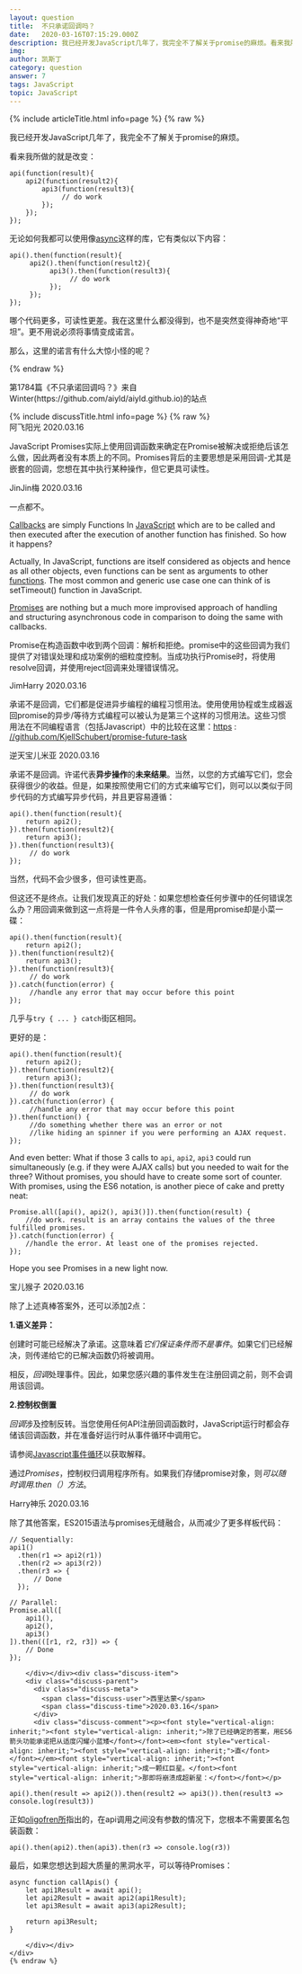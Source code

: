 ```yaml
---
layout: question
title:  不只承诺回调吗？
date:   2020-03-16T07:15:29.000Z
description: 我已经开发JavaScript几年了，我完全不了解关于promise的麻烦。看来我所做的就是改变：api(function(result){  ...
img: 
author: 凯斯丁
category: question
answer: 7
tags: JavaScript
topic: JavaScript
---
```

<div class="article-root">
  <div class="article">
    {% include articleTitle.html info=page %}
    {% raw %}
    <div class="article-content"><p><font style="vertical-align: inherit;"><font style="vertical-align: inherit;">我已经开发JavaScript几年了，我完全不了解关于promise的麻烦。</font></font></p>

<p><font style="vertical-align: inherit;"><font style="vertical-align: inherit;">看来我所做的就是改变：</font></font></p>

<pre><code>api(function(result){<font></font>
    api2(function(result2){<font></font>
        api3(function(result3){<font></font>
             // do work<font></font>
        });<font></font>
    });<font></font>
});<font></font>
</code></pre>

<p><font style="vertical-align: inherit;"><font style="vertical-align: inherit;">无论如何</font><font style="vertical-align: inherit;">我都可以使用像</font></font><a href="https://github.com/caolan/async"><font style="vertical-align: inherit;"><font style="vertical-align: inherit;">async</font></font></a><font style="vertical-align: inherit;"><font style="vertical-align: inherit;">这样的库</font><font style="vertical-align: inherit;">，它有类似以下内容：</font></font></p>

<pre><code>api().then(function(result){<font></font>
     api2().then(function(result2){<font></font>
          api3().then(function(result3){<font></font>
               // do work<font></font>
          });<font></font>
     });<font></font>
});<font></font>
</code></pre>

<p><font style="vertical-align: inherit;"><font style="vertical-align: inherit;">哪个代码更多，可读性更差。</font><font style="vertical-align: inherit;">我在这里什么都没得到，也不是突然变得神奇地“平坦”。</font><font style="vertical-align: inherit;">更不用说必须将事情变成诺言。</font></font></p>

<p><font style="vertical-align: inherit;"><font style="vertical-align: inherit;">那么，这里的诺言有什么大惊小怪的呢？</font></font></p></div>
    {% endraw %}
  </div>
  <p class="winter_mark">第1784篇《不只承诺回调吗？》来自Winter(https://github.com/aiyld/aiyld.github.io)的站点</p>
  <div class="discuss-wrapper">
    {% include discussTitle.html info=page %}
    {% raw %}
    <div class="discuss-list">
    <div class="discuss-item">
        <div class="discuss-parent">
          <div class="discuss-meta">
            <span class="discuss-user">阿飞阳光</span>
            <span class="discuss-time">2020.03.16</span>
          </div>
          <div class="discuss-comment"><p><font style="vertical-align: inherit;"><font style="vertical-align: inherit;">JavaScript Promises实际上使用回调函数来确定在Promise被解决或拒绝后该怎么做，因此两者没有本质上的不同。</font><font style="vertical-align: inherit;">Promises背后的主要思想是采用回调-尤其是嵌套的回调，您想在其中执行某种操作，但它更具可读性。</font></font></p></div>
        </div></div><div class="discuss-item">
        <div class="discuss-parent">
          <div class="discuss-meta">
            <span class="discuss-user">JinJin梅</span>
            <span class="discuss-time">2020.03.16</span>
          </div>
          <div class="discuss-comment"><p><font style="vertical-align: inherit;"><font style="vertical-align: inherit;">一点都不。</font></font></p>

<p><a href="https://fullstackgeek.blogspot.com/2019/02/asynchronous-javascript-explained-for-beginners.html#Callbacks" rel="nofollow noreferrer">Callbacks</a> are simply Functions In <a href="https://fullstackgeek.blogspot.com/search/label/JavaScript" rel="nofollow noreferrer">JavaScript</a> which are to be called and then executed after the execution of another function has finished. So how it happens? </p>

<p>Actually, In JavaScript, functions are itself considered as objects and hence as all other objects, even functions can be sent as arguments to other <a href="https://fullstackgeek.blogspot.com/2019/01/functions-in-javascript.html" rel="nofollow noreferrer">functions</a>. The most common and generic use case one can think of is setTimeout() function in JavaScript.</p>

<p><a href="https://fullstackgeek.blogspot.com/2019/02/asynchronous-javascript-explained-for-beginners.html#Promises" rel="nofollow noreferrer">Promises</a> are nothing but a much more improvised approach of handling and structuring asynchronous code in comparison to doing the same with callbacks. </p>

<p><font style="vertical-align: inherit;"><font style="vertical-align: inherit;">Promise在构造函数中收到两个回调：解析和拒绝。</font><font style="vertical-align: inherit;">promise中的这些回调为我们提供了对错误处理和成功案例的细粒度控制。</font><font style="vertical-align: inherit;">当成功执行Promise时，将使用resolve回调，并使用reject回调来处理错误情况。</font></font></p></div>
        </div></div><div class="discuss-item">
        <div class="discuss-parent">
          <div class="discuss-meta">
            <span class="discuss-user">JimHarry</span>
            <span class="discuss-time">2020.03.16</span>
          </div>
          <div class="discuss-comment"><p><font style="vertical-align: inherit;"><font style="vertical-align: inherit;">承诺不是回调，它们都是促进异步编程的编程习惯用法。</font><font style="vertical-align: inherit;">使用使用协程或生成器返回promise的异步/等待方式编程可以被认为是第三个这样的习惯用法。</font><font style="vertical-align: inherit;">这些习惯用法在不同编程语言（包括Javascript）中的比较在这里：</font><a href="https://github.com/KjellSchubert/promise-future-task" rel="nofollow"><font style="vertical-align: inherit;">https</font></a><font style="vertical-align: inherit;"> : </font></font><a href="https://github.com/KjellSchubert/promise-future-task" rel="nofollow"><font style="vertical-align: inherit;"><font style="vertical-align: inherit;">//github.com/KjellSchubert/promise-future-task</font></font></a></p></div>
        </div></div><div class="discuss-item">
        <div class="discuss-parent">
          <div class="discuss-meta">
            <span class="discuss-user">逆天宝儿米亚</span>
            <span class="discuss-time">2020.03.16</span>
          </div>
          <div class="discuss-comment"><p><font style="vertical-align: inherit;"><font style="vertical-align: inherit;">承诺不是回调。</font><font style="vertical-align: inherit;">许诺代表</font></font><strong><font style="vertical-align: inherit;"><font style="vertical-align: inherit;">异步操作</font></font></strong><font style="vertical-align: inherit;"><font style="vertical-align: inherit;">的</font><strong><font style="vertical-align: inherit;">未来结果</font></strong><font style="vertical-align: inherit;">。</font><font style="vertical-align: inherit;">当然，以您的方式编写它们，您会获得很少的收益。</font><font style="vertical-align: inherit;">但是，如果按照使用它们的方式来编写它们，则可以以类似于同步代码的方式编写异步代码，并且更容易遵循：</font></font></p>

<pre><code>api().then(function(result){<font></font>
    return api2();<font></font>
}).then(function(result2){<font></font>
    return api3();<font></font>
}).then(function(result3){<font></font>
     // do work<font></font>
});<font></font>
</code></pre>

<p><font style="vertical-align: inherit;"><font style="vertical-align: inherit;">当然，代码不会少很多，但可读性更高。 </font></font></p>

<p><font style="vertical-align: inherit;"><font style="vertical-align: inherit;">但这还不是终点。</font><font style="vertical-align: inherit;">让我们发现真正的好处：如果您想检查任何步骤中的任何错误怎么办？</font><font style="vertical-align: inherit;">用回调来做到这一点将是一件令人头疼的事，但是用promise却是小菜一碟：</font></font></p>

<pre><code>api().then(function(result){<font></font>
    return api2();<font></font>
}).then(function(result2){<font></font>
    return api3();<font></font>
}).then(function(result3){<font></font>
     // do work<font></font>
}).catch(function(error) {<font></font>
     //handle any error that may occur before this point<font></font>
});<font></font>
</code></pre>

<p><font style="vertical-align: inherit;"><font style="vertical-align: inherit;">几乎与</font></font><code>try { ... } catch</code><font style="vertical-align: inherit;"><font style="vertical-align: inherit;">街区</font><font style="vertical-align: inherit;">相同</font><font style="vertical-align: inherit;">。</font></font></p>

<p><font style="vertical-align: inherit;"><font style="vertical-align: inherit;">更好的是：</font></font></p>

<pre><code>api().then(function(result){<font></font>
    return api2();<font></font>
}).then(function(result2){<font></font>
    return api3();<font></font>
}).then(function(result3){<font></font>
     // do work<font></font>
}).catch(function(error) {<font></font>
     //handle any error that may occur before this point<font></font>
}).then(function() {<font></font>
     //do something whether there was an error or not<font></font>
     //like hiding an spinner if you were performing an AJAX request.<font></font>
});<font></font>
</code></pre>

<p>And even better: What if those 3 calls to <code>api</code>, <code>api2</code>, <code>api3</code> could run simultaneously (e.g. if they were AJAX calls) but you needed to wait for the three? Without promises, you should have to create some sort of counter. With promises, using the ES6 notation, is another piece of cake and pretty neat:</p>

<pre><code>Promise.all([api(), api2(), api3()]).then(function(result) {<font></font>
    //do work. result is an array contains the values of the three fulfilled promises.<font></font>
}).catch(function(error) {<font></font>
    //handle the error. At least one of the promises rejected.<font></font>
});<font></font>
</code></pre>

<p>Hope you see Promises in a new light now.</p></div>
        </div></div><div class="discuss-item">
        <div class="discuss-parent">
          <div class="discuss-meta">
            <span class="discuss-user">宝儿猴子</span>
            <span class="discuss-time">2020.03.16</span>
          </div>
          <div class="discuss-comment"><p><font style="vertical-align: inherit;"><font style="vertical-align: inherit;">除了上述真棒答案外，还可以添加2点：</font></font></p>

<p><strong><font style="vertical-align: inherit;"><font style="vertical-align: inherit;">1.语义差异：</font></font></strong></p>

<p><font style="vertical-align: inherit;"><font style="vertical-align: inherit;">创建时可能已经解决了承诺。</font><font style="vertical-align: inherit;">这意味着</font></font><em><font style="vertical-align: inherit;"><font style="vertical-align: inherit;">它们保证条件而不是事件</font></font></em><font style="vertical-align: inherit;"><font style="vertical-align: inherit;">。</font><font style="vertical-align: inherit;">如果它们已经解决，则传递给它的已解决函数仍将被调用。</font></font></p>

<p><font style="vertical-align: inherit;"><font style="vertical-align: inherit;">相反，</font></font><em><font style="vertical-align: inherit;"><font style="vertical-align: inherit;">回调</font></font></em><font style="vertical-align: inherit;"><font style="vertical-align: inherit;">处理事件。</font><font style="vertical-align: inherit;">因此，如果您感兴趣的事件发生在注册回调之前，则不会调用该回调。</font></font></p>

<p><strong><font style="vertical-align: inherit;"><font style="vertical-align: inherit;">2.控制权倒置</font></font></strong></p>

<p><em><font style="vertical-align: inherit;"><font style="vertical-align: inherit;">回调</font></font></em><font style="vertical-align: inherit;"><font style="vertical-align: inherit;">涉及控制反转。</font><font style="vertical-align: inherit;">当您使用任何API注册回调函数时，JavaScript运行时都会存储该回调函数，并在准备好运行时从事件循环中调用它。</font></font></p>

<p><font style="vertical-align: inherit;"><font style="vertical-align: inherit;">请参阅</font></font><a href="https://blog.carbonfive.com/2013/10/27/the-javascript-event-loop-explained/" rel="noreferrer"><font style="vertical-align: inherit;"><font style="vertical-align: inherit;">Javascript事件循环</font></font></a><font style="vertical-align: inherit;"><font style="vertical-align: inherit;">以获取解释。</font></font></p>

<p><font style="vertical-align: inherit;"><font style="vertical-align: inherit;">通过</font></font><em><font style="vertical-align: inherit;"><font style="vertical-align: inherit;">Promises</font></font></em><font style="vertical-align: inherit;"><font style="vertical-align: inherit;">，控制权归调用程序所有。</font><font style="vertical-align: inherit;">如果我们存储promise对象，则</font></font><em><font style="vertical-align: inherit;"><font style="vertical-align: inherit;">可以随时调用.then（）方法</font></font></em><font style="vertical-align: inherit;"><font style="vertical-align: inherit;">。</font></font></p></div>
        </div></div><div class="discuss-item">
        <div class="discuss-parent">
          <div class="discuss-meta">
            <span class="discuss-user">Harry神乐</span>
            <span class="discuss-time">2020.03.16</span>
          </div>
          <div class="discuss-comment"><p><font style="vertical-align: inherit;"><font style="vertical-align: inherit;">除了其他答案，ES2015语法与promises无缝融合，从而减少了更多样板代码：</font></font></p>

<pre><code>// Sequentially:<font></font>
api1()<font></font>
  .then(r1 =&gt; api2(r1))<font></font>
  .then(r2 =&gt; api3(r2))<font></font>
  .then(r3 =&gt; {<font></font>
      // Done<font></font>
  });<font></font>
<font></font>
// Parallel:<font></font>
Promise.all([<font></font>
    api1(),<font></font>
    api2(),<font></font>
    api3()<font></font>
]).then(([r1, r2, r3]) =&gt; {<font></font>
    // Done<font></font>
});<font></font>
</code></pre></div>
        </div></div><div class="discuss-item">
        <div class="discuss-parent">
          <div class="discuss-meta">
            <span class="discuss-user">西里达蒙</span>
            <span class="discuss-time">2020.03.16</span>
          </div>
          <div class="discuss-comment"><p><font style="vertical-align: inherit;"><font style="vertical-align: inherit;">除了已经确定的答案，用ES6箭头功能承诺把从适度闪耀小蓝矮</font></font><em><font style="vertical-align: inherit;"><font style="vertical-align: inherit;">直</font></font></em><font style="vertical-align: inherit;"><font style="vertical-align: inherit;">成一颗红巨星。</font><font style="vertical-align: inherit;">那即将崩溃成超新星：</font></font></p>

<pre><code>api().then(result =&gt; api2()).then(result2 =&gt; api3()).then(result3 =&gt; console.log(result3))
</code></pre>

<p><font style="vertical-align: inherit;"><font style="vertical-align: inherit;">正如</font></font><a href="https://stackoverflow.com/users/200987/oligofren"><font style="vertical-align: inherit;"><font style="vertical-align: inherit;">oligofren所</font></font></a><font style="vertical-align: inherit;"><font style="vertical-align: inherit;">指出的，在api调用之间没有参数的情况下，您根本不需要匿名包装函数：</font></font></p>

<pre><code>api().then(api2).then(api3).then(r3 =&gt; console.log(r3))
</code></pre>

<p><font style="vertical-align: inherit;"><font style="vertical-align: inherit;">最后，如果您想达到超大质量的黑洞水平，可以等待Promises：</font></font></p>

<pre><code>async function callApis() {<font></font>
    let api1Result = await api();<font></font>
    let api2Result = await api2(api1Result);<font></font>
    let api3Result = await api3(api2Result);<font></font>
<font></font>
    return api3Result;<font></font>
}<font></font>
</code></pre></div>
        </div></div>
    </div>
    {% endraw %}
  </div>
<div>

